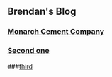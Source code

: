 ## Brendan's Blog


### [Monarch Cement Company](blog_post_mcem.md)
### [Second one](blog_post_two.md)
###[third](blog_post_three.md)
